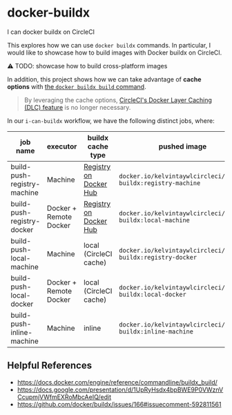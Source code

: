 # docker-buildx

I can docker buildx on CircleCI

This explores how we can use `docker buildx` commands.
In particular, I would like to showcase how to build images with Docker buildx on CircleCI.

⚠️ TODO: showcase how to build cross-platform images

In addition, this project shows how we can take advantage of **cache options** with [the `docker buildx build` command](https://docs.docker.com/engine/reference/commandline/buildx_build/).

> By leveraging the cache options, [CircleCI's Docker Layer Caching (DLC) feature](https://circleci.com/docs/docker-layer-caching) is no longer necessary.

In our `i-can-buildx` workflow, we have the following distinct jobs, where:

| job name | executor | buildx cache type | pushed image |
| --- | --- | --- | --- |
| build-push-registry-machine | Machine | [Registry on Docker Hub](https://hub.docker.com/r/kelvintaywlcircleci/hello-buildx-registry-cache) | `docker.io/kelvintaywlcircleci/hello-buildx:registry-machine` |
| build-push-registry-docker | Docker + Remote Docker | [Registry on Docker Hub](https://hub.docker.com/r/kelvintaywlcircleci/hello-buildx-registry-cache) | `docker.io/kelvintaywlcircleci/hello-buildx:local-machine` |
| build-push-local-machine | Machine | local (CircleCI cache) | `docker.io/kelvintaywlcircleci/hello-buildx:registry-docker` |
| build-push-local-docker | Docker + Remote Docker | local (CircleCI cache) | `docker.io/kelvintaywlcircleci/hello-buildx:local-docker` |
| build-push-inline-machine | Machine | inline | `docker.io/kelvintaywlcircleci/hello-buildx:inline-machine` |

## Helpful References

- https://docs.docker.com/engine/reference/commandline/buildx_build/
- https://docs.google.com/presentation/d/1UpRyHsdx4bpBWE9P0VWznVCcupmjVWfmEXRoMbcAeIQ/edit
- https://github.com/docker/buildx/issues/166#issuecomment-592811561
